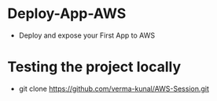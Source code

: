 # Deploy-App-AWS
* Deploy and expose your First App to AWS

# Testing the project locally
* git clone https://github.com/verma-kunal/AWS-Session.git
